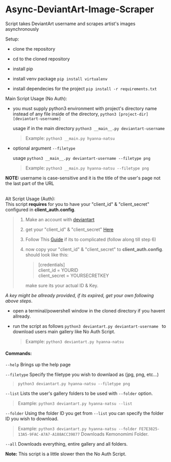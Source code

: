 # Async-DeviantArt-Image-Scraper
Script takes DeviantArt username and scrapes artist's images asynchronously

Setup:
* clone the repository

* cd to the cloned repository

* install pip

* install venv package
 `pip install virtualenv`

 * install dependecies for the project `pip install -r requirements.txt`  


Main Script Usage (No Auth):

 * you must supply python3 environment with project's directory name instead of any file inside of the directory, `python3 [project-dir] [deviantart-username]`

   usage if in the main directory `python3 __main__.py deviantart-username`

   > Example: `python3 __main.py hyanna-natsu`

* optional argument `--filetype`

  usage `python3 __main__.py deviantart-username --filetype png`

  > Example: `python3 __main.py hyanna-natsu --filetype png`

**NOTE:** username is case-sensitive and it is the title of the user's page not the last part of the URL    
<br />

Alt Script Usage (Auth):  
This script **requires** for you to have your "client_id" & "client_secret" configured in **client_auth.config**.

> 1. Make an account with [deviantart](https://www.deviantart.com/join/)
>
> 2. get your "client_id" & "client_secret" [Here](https://www.deviantart.com/developers/apps)
>
> 3. Follow This [Guide](https://www.wfdownloader.xyz/blog/how-to-bulk-download-deviantart-images-and-videos-via-api) if its to complicated (follow along till step 6)
>
> 4. now copy your "client_id" & "client_secret" to **client_auth.config**.
>    should look like this:
>
>    > [credentials]  
>    > client_id = YOURID  
>    > client_secret = YOURSECRETKEY  
>
>    make sure its your actual ID & Key.

*A key might be allready provided, if its expired, get your own following above steps*.

- open a terminal/powershell window in the cloned directory if you havent allready.

- run the script as follows `python3 deviantart.py deviantart-username ` to download users main gallery like No Auth Script.

  > Example: `python3 deviantart.py hyanna-natsu`

#### Commands:

`--help` Brings up the help page   

`--filetype` Specify the filetype you wish to downlaod as (jpg, png, etc...)   

> `python3 deviantart.py hyanna-natsu --filetype png`

`--list` Lists the user's gallery folders to be used with `--folder` option.    

> Example: `python3 deviantart.py hyanna-natsu --list`

`--folder` Using the folder ID you get from `--list` you can specify the folder ID you wish to download.

> Example: `python3 deviantart.py hyanna-natsu --folder FE7E3825-13A5-9FAC-A7A7-A188ACC39877` Downloads Kemonomimi Folder.

`--all` Downloads everything, entire gallery and all folders.   

**Note:** This script is a little slower then the No Auth Script.

